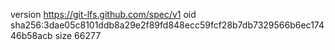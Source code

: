 version https://git-lfs.github.com/spec/v1
oid sha256:3dae05c8101ddb8a29e2f89fd848ecc59fcf28b7db7329566b6ec17446b58acb
size 66277
